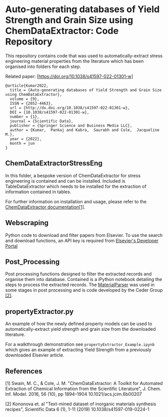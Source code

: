 # Auto-generating databases of Yield Strength and Grain Size using ChemDataExtractor: Code Repository 

This repository contains code that was used to automatically-extract stress engineering material properties from the literature which has been organised into folders for each step.

Related paper: [https://doi.org/10.1038/s41597-022-01301-w]
```
@article{Kumar2022,
  title = {Auto-generating databases of Yield Strength and Grain Size using ChemDataExtractor},
  volume = {9},
  ISSN = {2052-4463},
  url = {http://dx.doi.org/10.1038/s41597-022-01301-w},
  DOI = {10.1038/s41597-022-01301-w},
  number = {1},
  journal = {Scientific Data},
  publisher = {Springer Science and Business Media LLC},
  author = {Kumar,  Pankaj and Kabra,  Saurabh and Cole,  Jacqueline M.},
  year = {2022},
  month = jun 
}
```

## ChemDataExtractorStressEng

In this folder, a bespoke version of ChemDataExtractor for stress engineering is contained and can be installed. Included is TableDataExtractor which needs to be installed for the extraction of information contained in tables. 

For further information on installation and usage, please refer to the [ChemDataExtractor documentation](http://chemdataextractor.org/docs/intro)[[1]](#1).

## Webscraping

Python code to download and filter papers from Elsevier. To use the search and download functions, an API key is required from [Elsevier's Developer Portal](https://dev.elsevier.com/)

## Post_Processing

Post processing functions designed to filter the extracted records and organise them into database. Contained is a iPython notebook detailing the steps to process the extracted records. The [MaterialParser](https://github.com/CederGroupHub/MaterialParser) was used in some stages in post processing and is code developed by the Ceder Group [[2]](#2).

## propertyExtractor.py

An example of how the newly defined property models can be used to automatically-extract yield strength and grain size from the downloaded literature.

For a walkthrough demonstration see `propertyExtractor_Example.ipynb` which gives an example of extracting Yield Strength from a previously downloaded Elsevier article. 

## References

<a id="1">[1]</a>
Swain, M. C., & Cole, J. M. "ChemDataExtractor: A Toolkit for Automated Extraction of Chemical Information from the Scientific Literature", J. Chem. Inf. Model. 2016, 56 (10), pp 1894–1904 10.1021/acs.jcim.6b00207


<a id="2">[2]</a>
Kononova et. al
"Text-mined dataset of inorganic materials synthesis recipes",
Scientific Data 6 (1), 1-11 (2019)
10.1038/s41597-019-0224-1

